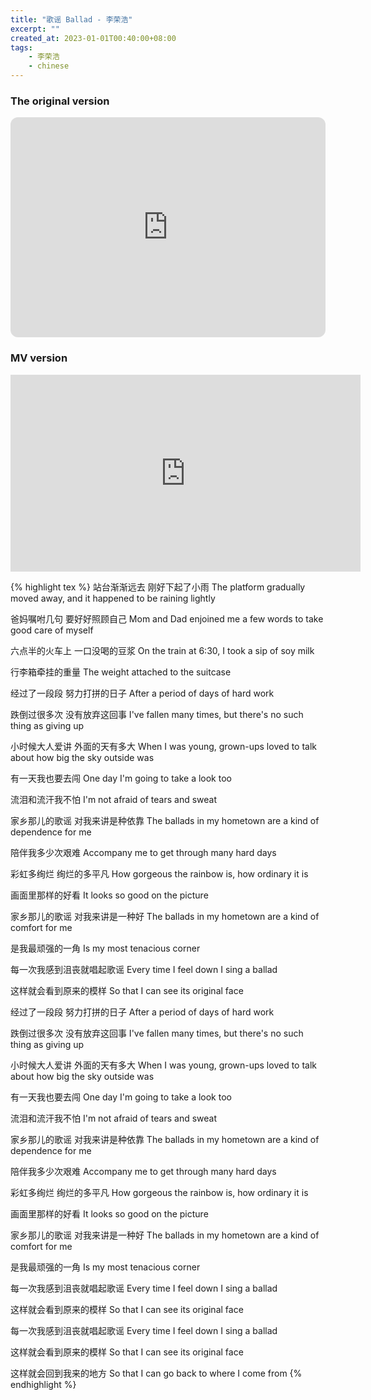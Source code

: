 ```yaml
---
title: "歌谣 Ballad - 李荣浩"
excerpt: ""
created_at: 2023-01-01T00:40:00+08:00
tags:
    - 李荣浩
    - chinese
---
```

### The original version
<iframe style="border-radius:12px" src="https://open.spotify.com/embed/track/2kSEQ0Gc0x8lKiFZehZWFI?utm_source=generator" width="100%" height="352" frameBorder="0" allowfullscreen="" allow="autoplay; clipboard-write; encrypted-media; fullscreen; picture-in-picture" loading="lazy"></iframe>

### MV version
<iframe width="560" height="315" src="https://www.youtube.com/embed/Yqw6c5R_KAs" title="YouTube video player" frameborder="0" allow="accelerometer; autoplay; clipboard-write; encrypted-media; gyroscope; picture-in-picture" allowfullscreen></iframe>

{% highlight tex %}
站台渐渐远去 刚好下起了小雨
The platform gradually moved away, and it happened to be raining lightly

爸妈嘱咐几句 要好好照顾自己
Mom and Dad enjoined me a few words to take good care of myself

六点半的火车上 一口没喝的豆浆
On the train at 6:30, I took a sip of soy milk

行李箱牵挂的重量
The weight attached to the suitcase

经过了一段段 努力打拼的日子
After a period of days of hard work

跌倒过很多次 没有放弃这回事
I've fallen many times, but there's no such thing as giving up

小时候大人爱讲 外面的天有多大
When I was young, grown-ups loved to talk about how big the sky outside was

有一天我也要去闯
One day I'm going to take a look too

流泪和流汗我不怕
I'm not afraid of tears and sweat

家乡那儿的歌谣 对我来讲是种依靠
The ballads in my hometown are a kind of dependence for me

陪伴我多少次艰难
Accompany me to get through many hard days

彩虹多绚烂 绚烂的多平凡
How gorgeous the rainbow is, how ordinary it is

画面里那样的好看
It looks so good on the picture

家乡那儿的歌谣 对我来讲是一种好
The ballads in my hometown are a kind of comfort for me

是我最顽强的一角
Is my most tenacious corner

每一次我感到沮丧就唱起歌谣
Every time I feel down I sing a ballad

这样就会看到原来的模样
So that I can see its original face

经过了一段段 努力打拼的日子
After a period of days of hard work

跌倒过很多次 没有放弃这回事
I've fallen many times, but there's no such thing as giving up

小时候大人爱讲 外面的天有多大
When I was young, grown-ups loved to talk about how big the sky outside was

有一天我也要去闯
One day I'm going to take a look too

流泪和流汗我不怕
I'm not afraid of tears and sweat

家乡那儿的歌谣 对我来讲是种依靠
The ballads in my hometown are a kind of dependence for me

陪伴我多少次艰难
Accompany me to get through many hard days

彩虹多绚烂 绚烂的多平凡
How gorgeous the rainbow is, how ordinary it is

画面里那样的好看
It looks so good on the picture

家乡那儿的歌谣 对我来讲是一种好
The ballads in my hometown are a kind of comfort for me

是我最顽强的一角
Is my most tenacious corner

每一次我感到沮丧就唱起歌谣
Every time I feel down I sing a ballad

这样就会看到原来的模样
So that I can see its original face

每一次我感到沮丧就唱起歌谣
Every time I feel down I sing a ballad

这样就会看到原来的模样
So that I can see its original face

这样就会回到我来的地方
So that I can go back to where I come from
{% endhighlight %}